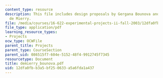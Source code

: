 ```yaml
---
content_type: resource
description: This file includes design proposals by Gergana Bounova and Timoth?ee
  de Mierry.
file: /media/courses/16-622-experimental-projects-ii-fall-2003/12dfa0fbb3a5bf250633a5a6fda1a437_demierry_bounova.pdf
file_type: application/pdf
learning_resource_types:
- Projects
ocw_type: OCWFile
parent_title: Projects
parent_type: CourseSection
parent_uid: 086515f7-604e-5152-48f4-9912745f7345
resourcetype: Document
title: demierry_bounova.pdf
uid: 12dfa0fb-b3a5-bf25-0633-a5a6fda1a437
---
```

